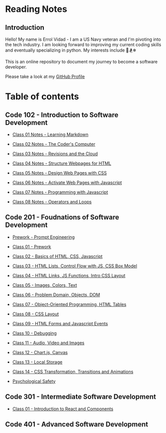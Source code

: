 # Reading Notes

## Introduction

Hello! My name is Errol Vidad - I am a US Navy veteran and I'm pivoting into the tech industry. I am looking forward to improving my current coding skills and eventually specializing in python. My interests include &#x1F3C8;&#x1F3C2;&#x2744;

This is an online repository to document my journey to become a software developer.

Please take a look at my [GitHub Profile](https://github.com/evidad)

# Table of contents

## Code 102 - Introduction to Software Development
- [Class 01 Notes - Learning Markdown](code-102-reading-notes/Class%2001%20-%20Learning%20Markdown.md)

- [Class 02 Notes - The Coder's Computer](code-102-reading-notes/Class%2002%20-%20The%20Coder's%20Computer.md)

- [Class 03 Notes - Revisions and the Cloud](code-102-reading-notes/Class%2003%20-%20Revisions%20and%20the%20Cloud.md)

- [Class 04 Notes - Structure Webpages for HTML](code-102-reading-notes/Class%2004%20-%20Structure%20Webpages%20for%20HTML.md)

- [Class 05 Notes - Design Web Pages with CSS](code-102-reading-notes/Class%2005-%20Design%20Web%20Pages%20with%20CSS.md)

- [Class 06 Notes - Activate Web Pages with Javascript](code-102-reading-notes/Class%2006%20-%20Activate%20Web%20Pages%20with%20Javascript.md)

- [Class 07 Notes - Programming with Javascript](code-102-reading-notes/Class%2007%20-%20Programming%20with%20Javascript.md)

- [Class 08 Notes - Operators and Loops ](code-102-reading-notes/Class%2008%20-%20Operators%20and%20Loops.md)

## Code 201 - Foudnations of Software Development
- [Prework - Prompt Engineering](code-201-reading-notes/prompt-engineering.md)

- [Class 01 - Prework](code-201-reading-notes/class01%20-%20Prework.md)

- [Class 02 - Basics of HTML, CSS, Javascript](code-201-reading-notes/class02%20-%20Basics%20of%20HTML%20CSS%20JS.md)

- [Class 03 - HTML Lists, Control Flow with JS, CSS Box Model](code-201-reading-notes/class03%20-%20HTML%20Lists,%20Control%20Flow%20with%20JS,%20CSS%20Box%20Model.md)

- [Class 04 - HTML Links, JS Functions, Intro CSS Layout](code-201-reading-notes/class04%20-%20HTML%20Links,%20JS%20Functions,%20Intro%20CSS%20Layout.md)

- [Class 05 - Images, Colors, Text](code-201-reading-notes/class05%20-%20Images,%20Colors,%20Text.md)

- [Class 06 - Problem Domain, Objects, DOM](code-201-reading-notes/class06%20-%20Problem%20Doamin,%20Objects,%20DOM.md)

- [Class 07 - Object-Oriented Programming, HTML Tables](code-201-reading-notes/class07%20-%20Object-Oriented%20Programming,%20HTML%20Tables.md)

- [Class 08 - CSS Layout](code-201-reading-notes/class08%20-%20CSS%20Layout.md)

- [Class 09 - HTML Forms and Javascript Events](code-201-reading-notes/class09%20-%20HTML%20Forms%20and%20JS%20Events.md)

- [Class 10 - Debugging](code-201-reading-notes/class10%20-%20Debugging.md)

- [Class 11 - Audio, Video and Images](code-201-reading-notes/class11%20-%20Audio,%20Video,%20Images.md)

- [Class 12 - Chart.js, Canvas](code-201-reading-notes/class12%20-%20Chart%20and%20Canvas.md)

- [Class 13 - Local Storage](code-201-reading-notes/class13%20-%20Local%20Storage.md)

- [Class 14 - CSS Transformation, Transitions and Animations](code-201-reading-notes/class14%20-%20CSS%20Transformation,%20Transitions,%20Animations.md)

- [Psychological Safety](code-201-reading-notes/psychological-safety.md)

## Code 301 - Intermediate Software Development

- [Class 01 - Introduction to React and Components](code-301-reading-notes/class01%20-%20Intro%20to%20React%20and%20Components.md)

## Code 401 - Advanced Software Development